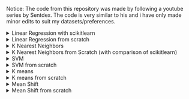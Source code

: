 Notice: The code from this repository was made by following a youtube series by Sentdex. The code is very similar to his and i have only made minor edits to suit my datasets/preferences.

<details>
  <summary>Linear Regression with scikitlearn</summary>

  [Linear regression using scikitlearn](/regression)
  =================

  ![](regression/pic.png)
  1. Broughtt in the data set via quandl and cleaned it up to use features that provided valuable insight. I also created my own feature which i thought to be useful
  2. Split the data into training and testing where testing was 20% of the data
  3. Trained the Linear regression classifier provided in scikitlearn
  4. Plotted results
  5. Stored the model in a pickle file so i wouldn't have to retrain everytime i wanted to predict
  6. Modified the code to load in pickle file instead of retrain.

</details>

<details>
  <summary>Linear Regression from scratch</summary>

  [Linear regression from scratch](/regression_from_scratch)
  =================

  ![](regression_from_scratch/pic.png)

  1. Got the formulas for needed to find the gradient and intercept and coded a function for it
  2. Created 2 test arrays to use and plotted the data in matplotlib
  3. Plotted the regression line to see if it fit the data
  4. Coded a function for the coefficient of determination to see if our line fit the data well

</details>

<details>
  <summary>K Nearest Neighbors</summary>

  [KNN](/knn)
  =================

  1. Retrieved dataset from UCI database online
  2. Replaced all the empty columns with a fixed value
  3. Dropped the id column as it is not contributing any useful info to our algorithm
  4. Defined features and target variable
  5. Split the dataset into training and test set
  6. Ran the KNN classifier from scikitlearn


</details>

<details>
  <summary>K Nearest Neighbors from Scratch (with comparison of scikitlearn)</summary>

  [KNN](/knn_from_scratch)
  =================

  ![](knn_from_scratch/pic.png)

  1. Created a list to store the distances from new point to all others using euclidean distance formula
  2. Sorted the list
  3. Chose the top k elements from the sorted list
  4. Plotted the data using matplotlib, with the new element as a cross in the colour of the group it is in

  The accuracy of mine and scikitlearn's algorithm would be near identical when run on a large enough sample size. However the implementation that scikitlearn has is much more optimised than mine. Firstly, with mine i am doing the euclidean distance from test point to all the dataset points with runtime O(n) however they are using a radius technique where they consistently expand a radius and find the closest points like that. They also use multithreaded code to run their code much faster by running code in parallel.

</details>

<details>
  <summary>SVM</summary>

  [SVM](/svm)
  =================

  1. Retrieved dataset from UCI database online
  2. Replaced all the empty columns with a fixed value
  3. Dropped the id column as it is not contributing any useful info to our algorithm
  4. Defined features and target variable
  5. Split the dataset into training and test set
  6. Ran the SVM classifier from scikitlearn

</details>

<details>
  <summary>SVM from scratch</summary>

  [SVM](/svm_from_scratch)
  =================

  ![](svm_from_scratch/pic.png)

</details>

<details>
  <summary>K means</summary>

  [K means](/kmeans)
  =================

  ![](kmeans/pic.png)
  1. Read in dataset using pandas from excel file
  2. Do some data formatting like dropping useless columns and removing empty cells
  3. Converted all non numerical data into quantitative data
  4. Removed the survived column from the input features and done feature scaling
  5. Made the survived column the target column
  6. Ran K means with 2 clusters
  7. Split the data into 2 clusters
  8. Predicted whether people would survive depending on their other qualities


</details>

<details>
  <summary>K means from scratch</summary>

  [K means from scratch](/kmeans_from_scratch)
  =================

  ![](kmeans_from_scratch/pic.png)
  1. Define the centroids
  2. Work out distances to each point and classify into k groups
  3. Find the euclidean mean of the points in each group
  4. Repeat the process until you dont see any movement in centroids or have reached the max iterations
  5. Plot centroids and data


</details>

<details>
  <summary>Mean Shift</summary>
  [Mean Shift](/meanshift)
  =================
  ![](meanshift/pic.png)
  1. We generate 100 data examples around our defined centres
  2. We run meanshift on these generated points
  3. Plot our points and centroids in 3d using matplotlib
</details>

<details>
  <summary>Mean Shift from scratch</summary>
  [Mean Shift](/meanshift_from_scratch)
  =================
  ![](meanshift_from_scratch/pic.png)
  1. Set all points as centroids at first
  2. loop through all the points within the radius of each centroid and group them
  3. find the mean centroid of all the the points within the radius
  4. Repeat the process until you converge
</details>
